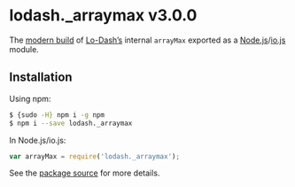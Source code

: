 # lodash._arraymax v3.0.0

The [modern build](https://github.com/lodash/lodash/wiki/Build-Differences) of [Lo-Dash’s](https://lodash.com/) internal `arrayMax` exported as a [Node.js](http://nodejs.org/)/[io.js](https://iojs.org/) module.

## Installation

Using npm:

```bash
$ {sudo -H} npm i -g npm
$ npm i --save lodash._arraymax
```

In Node.js/io.js:

```js
var arrayMax = require('lodash._arraymax');
```

See the [package source](https://github.com/lodash/lodash/blob/3.0.0-npm-packages/lodash._arraymax/index.js) for more details.
